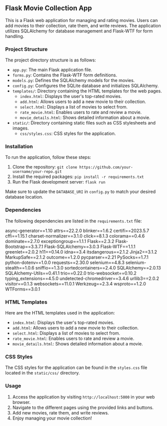 ## Flask Movie Collection App

This is a Flask web application for managing and rating movies. Users can add movies to their collection, rate them, and write reviews. The application utilizes SQLAlchemy for database management and Flask-WTF for form handling.

### Project Structure

The project directory structure is as follows:

- `app.py`: The main Flask application file.
- `forms.py`: Contains the Flask-WTF form definitions.
- `models.py`: Defines the SQLAlchemy models for the movies.
- `config.py`: Configures the SQLite database and initializes SQLAlchemy.
- `templates/`: Directory containing the HTML templates for the web pages.
  - `index.html`: Displays the user's top-rated movies.
  - `add.html`: Allows users to add a new movie to their collection.
  - `select.html`: Displays a list of movies to select from.
  - `rate_movie.html`: Enables users to rate and review a movie.
  - `movie_details.html`: Shows detailed information about a movie.
- `static/`: Directory containing static files such as CSS stylesheets and images.
  - `css/styles.css`: CSS styles for the application.
  
### Installation
To run the application, follow these steps:

1. Clone the repository: `git clone https://github.com/your-username/your-repo.git`
2. Install the required packages: `pip install -r requirements.txt`
3. Run the Flask development server: `flask run`

Make sure to update the `DATABASE_URI` in `config.py` to match your desired database location.

### Dependencies

The following dependencies are listed in the `requirements.txt` file:

async-generator==1.10
attrs==22.2.0
blinker==1.6.2
certifi==2023.5.7
cffi==1.15.1
charset-normalizer==3.1.0
click==8.1.3
colorama==0.4.6
dominate==2.7.0
exceptiongroup==1.1.1
Flask==2.3.2
Flask-Bootstrap==3.3.7.1
Flask-SQLAlchemy==3.0.3
Flask-WTF==1.1.1
greenlet==2.0.2
h11==0.14.0
idna==3.4
itsdangerous==2.1.2
Jinja2==3.1.2
MarkupSafe==2.1.2
outcome==1.2.0
pycparser==2.21
PySocks==1.7.1
python-dotenv==1.0.0
requests==2.30.0
selenium==4.8.3
selenium-stealth==1.0.6
sniffio==1.3.0
sortedcontainers==2.4.0
SQLAlchemy==2.0.13
SQLAlchemy-Utils==0.41.1
trio==0.22.0
trio-websocket==0.10.2
typing_extensions==4.5.0
undetected-chromedriver==3.4.6
urllib3==2.0.2
visitor==0.1.3
websockets==11.0.1
Werkzeug==2.3.4
wsproto==1.2.0
WTForms==3.0.1

### HTML Templates
Here are the HTML templates used in the application:

- `index.html`: Displays the user's top-rated movies.
- `add.html`: Allows users to add a new movie to their collection.
- `select.html`: Displays a list of movies to select from.
- `rate_movie.html`: Enables users to rate and review a movie.
- `movie_details.html`: Shows detailed information about a movie.

### CSS Styles
The CSS styles for the application can be found in the `styles.css` file located in the `static/css/` directory.

### Usage
1. Access the application by visiting `http://localhost:5000` in your web browser.
2. Navigate to the different pages using the provided links and buttons.
3. Add new movies, rate them, and write reviews.
4. Enjoy managing your movie collection!
